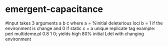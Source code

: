 # emergent-capacitance

#input takes 3 arguments a b c where
a = %initial deleterious loci 
b = 1 if the environment is change and 0 if static
c = a unique replicate tag
example: perl multideme.pl 0.8 1 0; yields high 80% initial Ldel with changing environment
